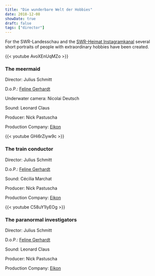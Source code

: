 ```yaml
---
title: "Die wunderbare Welt der Hobbies"
date: 2018-12-08
showDate: true
draft: false
tags: ["director"]
---
```


For the SWR-Landesschau and the <a href="https://www.instagram.com/swr_heimat_bw/?hl=de" target="_blank">SWR-Heimat Instagramkanal</a>  several short portraits of people with extraordinary hobbies have been created. 

{{< youtube AvoXEnUqMZo >}}

### The meermaid

Director: Julius Schmitt

D.o.P.: <a href="https://felinegerhardt.com/" target="_blank">Feline Gerhardt</a>

Underwater camera: Nicolai Deutsch

Sound: Leonard Claus

Producer: Nick Pastuscha

Production Company: <a href="https://www.eikon-suedwest.de/home.html" target="_blank">Eikon</a>

{{< youtube GHi6rZiyw9c >}}



### The train conductor

Director: Julius Schmitt

D.o.P.: <a href="https://felinegerhardt.com/" target="_blank">Feline Gerhardt</a>

Sound: Cécilia Marchat

Producer: Nick Pastuscha

Production Company: <a href="https://www.eikon-suedwest.de/home.html" target="_blank">Eikon</a>


{{< youtube C58uY1lyEOg >}}



### The paranormal investigators

Director: Julius Schmitt

D.o.P.: <a href="https://felinegerhardt.com/" target="_blank">Feline Gerhardt</a>

Sound: Leonard Claus

Producer: Nick Pastuscha

Production Company: <a href="https://www.eikon-suedwest.de/home.html" target="_blank">Eikon</a>


